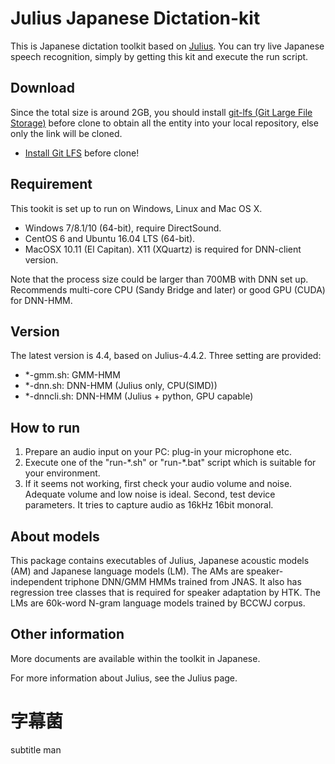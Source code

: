 # Julius Japanese Dictation-kit

This is Japanese dictation toolkit based on [Julius](https://github.com/julius-speech/julius).  You can try live Japanese speech recognition, simply by getting this kit and execute the run script.

## Download

Since the total size is around 2GB, you should install [git-lfs (Git Large File Storage)](https://git-lfs.github.com/) before clone to obtain all the entity into your local repository, else only the link will be cloned. 

- [Install Git LFS](https://git-lfs.github.com/) before clone!

## Requirement

This tookit is set up to run on Windows, Linux and Mac OS X.  
- Windows 7/8.1/10 (64-bit), require DirectSound.
- CentOS 6 and Ubuntu 16.04 LTS (64-bit).
- MacOSX 10.11 (El Capitan).  X11 (XQuartz) is required for DNN-client version.

Note that the process size could be larger than 700MB with DNN set up.
Recommends multi-core CPU (Sandy Bridge and later) or good GPU (CUDA)
for DNN-HMM.

## Version

The latest version is 4.4, based on Julius-4.4.2.  Three setting are provided:

- *-gmm.sh: GMM-HMM
- *-dnn.sh: DNN-HMM (Julius only, CPU(SIMD))
- *-dnncli.sh: DNN-HMM (Julius + python, GPU capable)

## How to run

1. Prepare an audio input on your PC: plug-in your microphone etc.
2. Execute one of the "run-\*.sh" or "run-\*.bat" script which is suitable for your environment.
3. If it seems not working, first check your audio volume and noise.  Adequate volume and low noise is ideal.  Second, test device parameters.  It tries to capture audio as 16kHz 16bit monoral.

## About models

This package contains executables of Julius, Japanese acoustic models (AM) and Japanese language models (LM). The AMs are speaker-independent triphone DNN/GMM HMMs trained from JNAS.  It also has regression tree classes that is required for speaker adaptation by HTK.  The LMs are 60k-word N-gram language models trained by BCCWJ corpus.

## Other information

More documents are available within the toolkit in Japanese.

For more information about Julius, see the Julius page.

# 字幕菌
subtitle man

